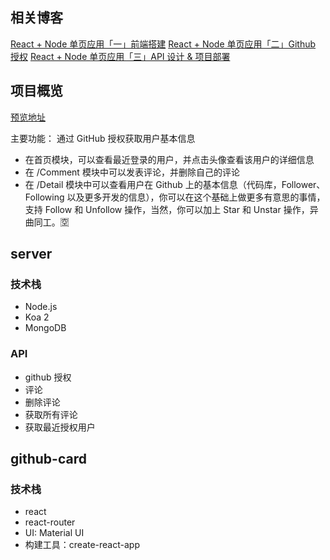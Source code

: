 
## 相关博客

[React + Node 单页应用「一」前端搭建](http://www.lijundong.com/application-with-react-and-node-1th/)
[React + Node 单页应用「二」Github 授权](http://www.lijundong.com/application-with-react-and-node-2th/)
[React + Node 单页应用「三」API 设计 & 项目部署](http://www.lijundong.com/application-with-react-and-node-3th/)


## 项目概览
[预览地址](http://github.lijundong.com/)

主要功能：
通过 GitHub 授权获取用户基本信息

- 在首页模块，可以查看最近登录的用户，并点击头像查看该用户的详细信息
- 在 /Comment 模块中可以发表评论，并删除自己的评论
- 在 /Detail 模块中可以查看用户在 Github 上的基本信息（代码库，Follower、Following 以及更多开发的信息），你可以在这个基础上做更多有意思的事情，支持 Follow 和 Unfollow 操作，当然，你可以加上 Star 和 Unstar 操作，异曲同工。🈳️

## server
### 技术栈
- Node.js 
- Koa 2
- MongoDB

### API

- github 授权
- 评论
- 删除评论
- 获取所有评论
- 获取最近授权用户

## github-card
### 技术栈
- react
- react-router
- UI: Material UI
- 构建工具：create-react-app



